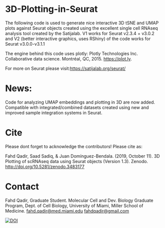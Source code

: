 # 3D-Plotting-in-Seurat

The following code is used to generate nice interactive 3D tSNE and UMAP plots against Seurat objects created using the excellent single cell RNAseq analysis tool created by the Satijalab. V1 works for Seurat v2.3.4 + v3.0.2 and V2 (better interactive graphics, uses RShiny) of the code works for Seurat v3.0.0-v3.1.1

The engine behind this code uses plotly:
Plotly Technologies Inc. Collaborative data science. Montréal, QC, 2015. https://plot.ly.

For more on Seurat please visit:https://satijalab.org/seurat/

# News:

Code for analyzing UMAP embeddings and plotting in 3D are now added. Compatible with integrated/combined datasets created using new and improved sample integration systems in Seurat.

# Cite
Please dont forget to acknowledge the contributors! Please cite as:


Fahd Qadir, Saad Sadiq, & Juan Domínguez-Bendala. (2019, October 11). 3D Plotting of scRNAseq data using Seurat objects (Version 1.3). Zenodo. http://doi.org/10.5281/zenodo.3483177

# Contact
Fahd Qadir, Graduate Student. Molecular Cell and Dev. Biology Graduate Program,
Dept. of Cell Biology, University of Miami, Miller School of Medicine.
fahd.qadir@med.miami.edu
fahdqadir@gmail.com


[![DOI](https://zenodo.org/badge/186626439.svg)](https://zenodo.org/badge/latestdoi/186626439)
